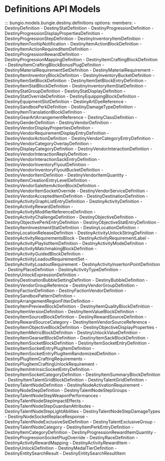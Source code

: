 # Definitions API Models


::: bungio.models.bungie.destiny.definitions
    options:
        members:
            - DestinyDefinition
            - DestinyStatDefinition
            - DestinyProgressionDefinition
            - DestinyProgressionDisplayPropertiesDefinition
            - DestinyProgressionStepDefinition
            - DestinyInventoryItemDefinition
            - DestinyItemTooltipNotification
            - DestinyItemActionBlockDefinition
            - DestinyItemActionRequiredItemDefinition
            - DestinyProgressionRewardDefinition
            - DestinyProgressionMappingDefinition
            - DestinyItemCraftingBlockDefinition
            - DestinyItemCraftingBlockBonusPlugDefinition
            - DestinyMaterialRequirementSetDefinition
            - DestinyMaterialRequirement
            - DestinyItemInventoryBlockDefinition
            - DestinyInventoryBucketDefinition
            - DestinyItemSetBlockDefinition
            - DestinyItemSetBlockEntryDefinition
            - DestinyItemStatBlockDefinition
            - DestinyInventoryItemStatDefinition
            - DestinyStatGroupDefinition
            - DestinyStatDisplayDefinition
            - DestinyStatOverrideDefinition
            - DestinyEquippingBlockDefinition
            - DestinyEquipmentSlotDefinition
            - DestinyArtDyeReference
            - DestinySandboxPerkDefinition
            - DestinyDamageTypeDefinition
            - DestinyItemTranslationBlockDefinition
            - DestinyGearArtArrangementReference
            - DestinyClassDefinition
            - DestinyGenderDefinition
            - DestinyVendorDefinition
            - DestinyVendorDisplayPropertiesDefinition
            - DestinyVendorRequirementDisplayEntryDefinition
            - DestinyVendorActionDefinition
            - DestinyVendorCategoryEntryDefinition
            - DestinyVendorCategoryOverlayDefinition
            - DestinyDisplayCategoryDefinition
            - DestinyVendorInteractionDefinition
            - DestinyVendorInteractionReplyDefinition
            - DestinyVendorInteractionSackEntryDefinition
            - DestinyVendorInventoryFlyoutDefinition
            - DestinyVendorInventoryFlyoutBucketDefinition
            - DestinyVendorItemDefinition
            - DestinyVendorItemQuantity
            - DestinyItemCreationEntryLevelDefinition
            - DestinyVendorSaleItemActionBlockDefinition
            - DestinyVendorItemSocketOverride
            - DestinyVendorServiceDefinition
            - DestinyVendorAcceptedItemDefinition
            - DestinyDestinationDefinition
            - DestinyActivityGraphListEntryDefinition
            - DestinyActivityDefinition
            - DestinyActivityRewardDefinition
            - DestinyActivityModifierReferenceDefinition
            - DestinyActivityChallengeDefinition
            - DestinyObjectiveDefinition
            - DestinyObjectivePerkEntryDefinition
            - DestinyObjectiveStatEntryDefinition
            - DestinyItemInvestmentStatDefinition
            - DestinyLocationDefinition
            - DestinyLocationReleaseDefinition
            - DestinyActivityUnlockStringDefinition
            - DestinyActivityRequirementsBlock
            - DestinyActivityRequirementLabel
            - DestinyActivityPlaylistItemDefinition
            - DestinyActivityModeDefinition
            - DestinyActivityMatchmakingBlockDefinition
            - DestinyActivityGuidedBlockDefinition
            - DestinyActivityLoadoutRequirementSet
            - DestinyActivityLoadoutRequirement
            - DestinyActivityInsertionPointDefinition
            - DestinyPlaceDefinition
            - DestinyActivityTypeDefinition
            - DestinyUnlockExpressionDefinition
            - DestinyDestinationBubbleSettingDefinition
            - DestinyBubbleDefinition
            - DestinyVendorGroupReference
            - DestinyVendorGroupDefinition
            - DestinyFactionDefinition
            - DestinyFactionVendorDefinition
            - DestinySandboxPatternDefinition
            - DestinyArrangementRegionFilterDefinition
            - DestinyItemPreviewBlockDefinition
            - DestinyItemQualityBlockDefinition
            - DestinyItemVersionDefinition
            - DestinyItemValueBlockDefinition
            - DestinyItemSourceBlockDefinition
            - DestinyRewardSourceDefinition
            - DestinyRewardSourceCategory
            - DestinyItemVendorSourceReference
            - DestinyItemObjectiveBlockDefinition
            - DestinyObjectiveDisplayProperties
            - DestinyItemMetricBlockDefinition
            - DestinyUnlockValueDefinition
            - DestinyItemGearsetBlockDefinition
            - DestinyItemSackBlockDefinition
            - DestinyItemSocketBlockDefinition
            - DestinyItemSocketEntryDefinition
            - DestinyItemSocketEntryPlugItemDefinition
            - DestinyItemSocketEntryPlugItemRandomizedDefinition
            - DestinyPlugItemCraftingRequirements
            - DestinyPlugItemCraftingUnlockRequirement
            - DestinyItemIntrinsicSocketEntryDefinition
            - DestinyItemSocketCategoryDefinition
            - DestinyItemSummaryBlockDefinition
            - DestinyItemTalentGridBlockDefinition
            - DestinyTalentGridDefinition
            - DestinyTalentNodeDefinition
            - DestinyNodeActivationRequirement
            - DestinyNodeStepDefinition
            - DestinyTalentNodeStepGroups
            - DestinyTalentNodeStepWeaponPerformances
            - DestinyTalentNodeStepImpactEffects
            - DestinyTalentNodeStepGuardianAttributes
            - DestinyTalentNodeStepLightAbilities
            - DestinyTalentNodeStepDamageTypes
            - DestinyNodeSocketReplaceResponse
            - DestinyTalentNodeExclusiveSetDefinition
            - DestinyTalentExclusiveGroup
            - DestinyTalentNodeCategory
            - DestinyItemPerkEntryDefinition
            - DestinyItemCategoryDefinition
            - DestinyProgressionRewardItemQuantity
            - DestinyProgressionSocketPlugOverride
            - DestinyRaceDefinition
            - DestinyActivityRewardMapping
            - DestinyActivityRewardItem
            - DestinyUnlockDefinition
            - DestinyMedalTierDefinition
            - DestinyEntitySearchResult
            - DestinyEntitySearchResultItem
